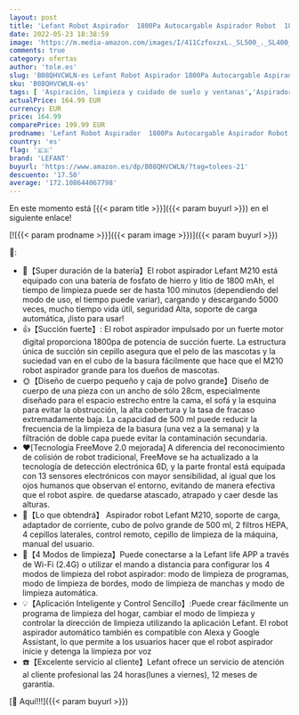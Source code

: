 ```yaml
---
layout: post
title: 'Lefant Robot Aspirador  1800Pa Autocargable Aspirador Robot  1800mAh  Delgado  Silencioso  Sensor de colisión 6D Mejorado  Remoto  App  Alexa y Google Home Control  para Mascotas  Suelos Duros  M210 '
date: 2022-05-23 18:38:59
image: 'https://m.media-amazon.com/images/I/411CzfoxzxL._SL500_._SL400_.jpg'
comments: true
category: ofertas
author: 'tole.es'
slug: 'B08QHVCWLN-es Lefant Robot Aspirador 1800Pa Autocargable Aspirador Robot...'
sku: 'B08QHVCWLN-es'
tags: [ 'Aspiración, limpieza y cuidado de suelo y ventanas','Aspiradoras','Hogar y cocina','Robots aspiradores','alexa','google','home','lefant','🇪🇸', ]
actualPrice: 164.99 EUR
currency: EUR
price: 164.99
comparePrice: 199.99 EUR
prodname: 'Lefant Robot Aspirador  1800Pa Autocargable Aspirador Robot  1800mAh  Delgado  Silencioso  Sensor de colisión 6D Mejorado  Remoto  App  Alexa y Google Home Control  para Mascotas  Suelos Duros  M210 '
country: 'es'
flag: '🇪🇸'
brand: 'LEFANT'
buyurl: 'https://www.amazon.es/dp/B08QHVCWLN/?tag=tolees-21'
descuento: '17.50'
average: '172.108644067798'
---
```


En este momento está [{{< param title >}}]({{< param buyurl >}}) en el siguiente enlace!

[![{{< param prodname >}}]({{< param image >}})]({{< param buyurl >}})

🔎:

- 🔋【Super duración de la batería】El robot aspirador Lefant M210 está equipado con una batería de fosfato de hierro y litio de 1800 mAh, el tiempo de limpieza puede ser de hasta 100 minutos (dependiendo del modo de uso, el tiempo puede variar), cargando y descargando 5000 veces, mucho tiempo vida útil, seguridad Alta, soporte de carga automática, ¡listo para usar!
- 👍【Succión fuerte】: El robot aspirador impulsado por un fuerte motor digital proporciona 1800pa de potencia de succión fuerte. La estructura única de succión sin cepillo asegura que el pelo de las mascotas y la suciedad van en el cubo de la basura fácilmente que hace que el M210 robot aspirador grande para los dueños de mascotas.
- 🌞【Diseño de cuerpo pequeño y caja de polvo grande】Diseño de cuerpo de una pieza con un ancho de sólo 28cm, especialmente diseñado para el espacio estrecho entre la cama, el sofá y la esquina para evitar la obstrucción, la alta cobertura y la tasa de fracaso extremadamente baja. La capacidad de 500 ml puede reducir la frecuencia de la limpieza de la basura (una vez a la semana) y la filtración de doble capa puede evitar la contaminación secundaria.
- ❤️[Tecnología FreeMove 2.0 mejorada] A diferencia del reconocimiento de colisión de robot tradicional, FreeMove se ha actualizado a la tecnología de detección electrónica 6D, y la parte frontal está equipada con 13 sensores electrónicos con mayor sensibilidad, al igual que los ojos humanos que observan el entorno, evitando de manera efectiva que el robot aspire. de quedarse atascado, atrapado y caer desde las alturas.
- 🎁【Lo que obtendrá】 Aspirador robot Lefant M210, soporte de carga, adaptador de corriente, cubo de polvo grande de 500 ml, 2 filtros HEPA, 4 cepillos laterales, control remoto, cepillo de limpieza de la máquina, manual del usuario.
- 💪【4 Modos de limpieza】Puede conectarse a la Lefant life APP a través de Wi-Fi (2.4G) o utilizar el mando a distancia para configurar los 4 modos de limpieza del robot aspirador: modo de limpieza de programas, modo de limpieza de bordes, modo de limpieza de manchas y modo de limpieza automática.
- 💡【Aplicación Inteligente y Control Sencillo】:Puede crear fácilmente un programa de limpieza del hogar, cambiar el modo de limpieza y controlar la dirección de limpieza utilizando la aplicación Lefant. El robot aspirador automático también es compatible con Alexa y Google Assistant, lo que permite a los usuarios hacer que el robot aspirador inicie y detenga la limpieza por voz
- ☎️【Excelente servicio al cliente】Lefant ofrece un servicio de atención al cliente profesional las 24 horas(lunes a viernes), 12 meses de garantía.

[🛒 Aquí!!!]({{< param buyurl >}})
